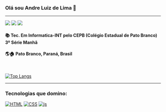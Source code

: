 ### Olá sou Andre Luiz de Lima 🖖 
---
<a href="https://www.instagram.com/andreluizpbbr/" target="_blank"><img src="https://img.shields.io/badge/-Instagram-%23E4405F?style=for-the-badge&logo=instagram&logoColor=white" target="_blank"></a>
<a href = "mailto:andreluizjp2015@gmail.com"><img src="https://img.shields.io/badge/Gmail-D14836?style=for-the-badge&logo=gmail&logoColor=white" target="_blank"></a>
<a href = "https://wa.me/qr/4CIOKWQGCGTJE1"><img src="https://img.shields.io/badge/WhatsApp-25D366?style=for-the-badge&logo=whatsapp&logoColor=white" target="_blank"></a>

#### 📚 Tec. Em Informatica-INT pelo CEPB (Colégio Estadual de Pato Branco) 3º Série Manhã

#### 🌎🏠 Pato Branco, Paraná, Brasil 

<br>

[![Top Langs](https://github-readme-stats.vercel.app/api/top-langs/?username=AndreLuizdeLima&layout=compact)](https://github.com/anuraghazra/github-readme-stats)

---
### Tecnologias que domino:

[![HTML](https://img.shields.io/badge/HTML5-E34F26?style=for-the-badge&logo=html5&logoColor=white)]()
[![CSS](https://img.shields.io/badge/CSS3-1572B6?style=for-the-badge&logo=css3&logoColor=white)]()
[![js](https://img.shields.io/badge/JavaScript-F7DF1E?style=for-the-badge&logo=javascript&logoColor=white)]()
